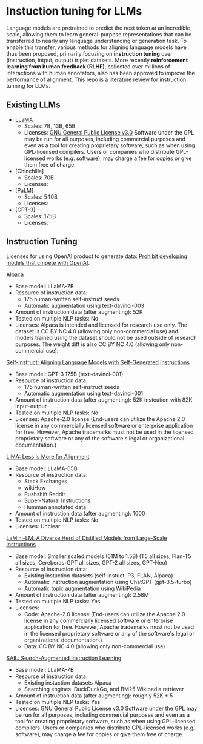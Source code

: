 # Instuction tuning for LLMs

Language models are pretrained to predict the next token at an incredible scale, allowing them to learn general-purpose representations that can be transferred to nearly any language understanding or generation task. 
To enable this transfer, various methods for aligning language models have thus been proposed, primarily focusing on **instruction tuning** over (instruction, intput, output) triplet datasets.
More recently **reinforcement learning from human feedback (RLHF)**, collected over millions of interactions with human annotators, also has been approved to improve the performance of alignment.
This repo is a literature review for instruction tunning for LLMs.

## Existing LLMs

* [LLaMA](https://arxiv.org/abs/2302.13971)
  - Scales: 7B, 13B, 65B
  - Licenses: [GNU General Public License v3.0](https://github.com/facebookresearch/llama/blob/main/LICENSE) Software under the GPL may be run for all purposes, including commercial purposes and even as a tool for creating proprietary software, such as when using GPL-licensed compilers. Users or companies who distribute GPL-licensed works (e.g. software), may charge a fee for copies or give them free of charge.
* [Chinchilla]
  - Scales: 70B
  - Licenses: 
* [PaLM]
  - Scales: 540B
  - Licenses: 
* [GPT-3]
  - Scales: 175B
  - Licenses: 

## Instruction Tuning

Licenses for using OpenAI product to generate data: [Prohibit developing models that cmpete with OpenAI](https://openai.com/policies/terms-of-use).

[Alpaca](https://crfm.stanford.edu/2023/03/13/alpaca.html)
  * Base model: LLaMA-7B
  * Resource of instruction data: 
    - 175 human-written self-instruct seeds
    - Automatic augmentation using text-davinci-003
  * Amount of instruction data (after augmenting): 52K
  * Tested on multiple NLP tasks: No
  * Licenses: Alpaca is intended and licensed for research use only. The dataset is CC BY NC 4.0 (allowing only non-commercial use) and models trained using the dataset should not be used outside of research purposes. The weight diff is also CC BY NC 4.0 (allowing only non-commercial use).

[Self-Instruct: Aligning Language Models with Self-Generated Instructions](https://arxiv.org/abs/2212.10560)
  * Base model: GPT-3 175B (text-davinci-001)
  * Resource of instruction data: 
    - 175 human-written self-instruct seeds
    - Automatic augmentation using text-davinci-001
  * Amount of instruction data (after augmenting): 52K instcution with 82K input-output
  * Tested on multiple NLP tasks: No
  * Licenses: Apache-2.0 license (End-users can utilize the Apache 2.0 license in any commercially licensed software or enterprise application for free. However, Apache trademarks must not be used in the licensed proprietary software or any of the software's legal or organizational documentation.)

[LIMA: Less Is More for Alignment](https://arxiv.org/pdf/2305.11206.pdf)
  * Base model: LLaMA-65B
  * Resource of instruction data: 
    - Stack Exchanges
    - wikiHow
    - Pushshift Reddit
    - Super-Natural Instructions
    - Humman annotated data
  * Amount of instruction data (after augmenting): 1000
  * Tested on multiple NLP tasks: No
  * Licenses: Unclear

[LaMini-LM: A Diverse Herd of Distilled Models from Large-Scale Instructions](https://arxiv.org/abs/2304.14402)
  * Base model: Smaller scaled models (61M to 1.5B) (T5 all sizes, Flan-T5 all sizes, Cereberas-GPT all sizes, GPT-2 all sizes, GPT-Neo)
  * Resource of instruction data: 
    - Existing instuction datasets (self-instuct, P3, FLAN, Alpaca)
    - Automatic instruction augmentation using ChatGPT (gpt-3.5-turbo)
    - Automatic topic augmentation using WikiPedia
  * Amount of instruction data (after augmenting): 2.58M
  * Tested on multiple NLP tasks: Yes
  * Licenses:
    - Code: Apache-2.0 license (End-users can utilize the Apache 2.0 license in any commercially licensed software or enterprise application for free. However, Apache trademarks must not be used in the licensed proprietary software or any of the software's legal or organizational documentation.)
    - Data: CC BY NC 4.0 (allowing only non-commercial use)

[SAIL: Search-Augmented Instruction Learning](https://arxiv.org/abs/2305.15225)
  * Base model: LLaMA-7B
  * Resource of instruction data: 
    - Existing instuction datasets Alpaca
    - Searching engines: DuckDuckGo, and BM25 Wikipedia retriever
  * Amount of instruction data (after augmenting): roughly 52K * 5
  * Tested on multiple NLP tasks: Yes
  * Licenses: [GNU General Public License v3.0](https://github.com/facebookresearch/llama/blob/main/LICENSE) Software under the GPL may be run for all purposes, including commercial purposes and even as a tool for creating proprietary software, such as when using GPL-licensed compilers. Users or companies who distribute GPL-licensed works (e.g. software), may charge a fee for copies or give them free of charge.
